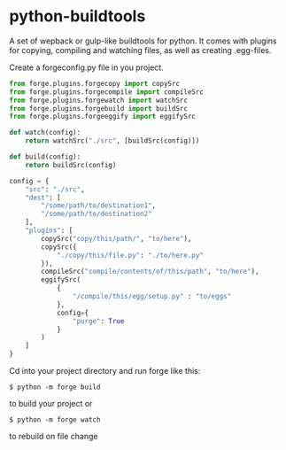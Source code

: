 # python-buildtools

A set of wepback or gulp-like buildtools for python. It comes with plugins for copying, compiling and watching files, as well as creating .egg-files.

Create a forgeconfig.py file in you project.

```python
from forge.plugins.forgecopy import copySrc
from forge.plugins.forgecompile import compileSrc
from forge.plugins.forgewatch import watchSrc
from forge.plugins.forgebuild import buildSrc
from forge.plugins.forgeeggify import eggifySrc

def watch(config):
    return watchSrc("./src", [buildSrc(config)])

def build(config):
    return buildSrc(config)

config = {
    "src": "./src",
    "dest": [
        "/some/path/to/destination1",
        "/some/path/to/destination2"  
    ],
    "plugins": [
        copySrc("copy/this/path/", "to/here"),
        copySrc({
            "./copy/this/file.py": "./to/here.py"
        }),
        compileSrc("compile/contents/of/this/path", "to/here"),
        eggifySrc(
            {
                "/compile/this/egg/setup.py" : "to/eggs"
            },
            config={
                "purge": True
            }
        )
    ]
}
```

Cd into your project directory and run forge like this:

```
$ python -m forge build
```

to build your project or

```
$ python -m forge watch
```

to rebuild on file change